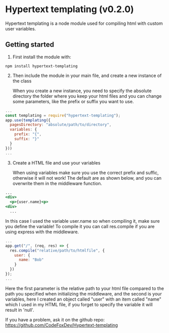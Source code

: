 # Hypertext templating (v0.2.0)
Hypertext templating is a node module used for compiling html with custom user variables.

## Getting started

1. First install the module with:

```
npm install hypertext-templating
```

2. Then include the module in your main file, and create a new instance of the class

   When you create a new instance, you need to specify the absolute directory the folder where you keep your html files and you can change some parameters, like the prefix or suffix you want to use.

```js:index.js
...
const templating = require("hypertext-templating");
app.use(templating({
  pagesDirectory: "absolute/path/to/directory",
  variables: {
    prefix: "{",
    suffix: "}"
  }
}))
...
```

3. Create a HTML file and use your variables
  
   When using variables make sure you use the correct prefix and suffic, otherwise it will not work!
   The default are as shown below, and you can overwrite them in the middleware function.

```html:index.html
...
<div>
  <p>{user.name}<p>
<div>
  ...
```
In this case I used the variable user.name so when compiling it, make sure you define the variable! To compile it you can call res.compile if you are using express with the middleware.

```js:index.js
...
app.get("/", (req, res) => {
  res.compile("relative/path/to/htmlfile", {
    user: {
      name: "Bob"
    }
  })
});
...
```
Here the first parameter is the relative path to your html file compared to the path you specified when initializing the middleware, and the second is your variables, here I created an object called "user" with an item called "name" which I used in my HTML file, if you forget to specify the variable it will result in 'null'.

If you have a problem, ask it on the github repo: 
https://github.com/CodeFoxDev/Hypertext-templating